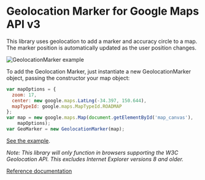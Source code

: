 ---
---
# Geolocation Marker for Google Maps API v3
 
This library uses geolocation to add a marker and accuracy circle to a map. The marker position is automatically updated as the user position changes.

![GeolocationMarker example](http://chadkillingsworth.github.io/geolocation-marker/images/example.png)

To add the Geolocation Marker, just instantiate a new GeolocationMarker object, passing the constructor your map object:

```JavaScript
var mapOptions = {
  zoom: 17,
  center: new google.maps.LatLng(-34.397, 150.644),
  mapTypeId: google.maps.MapTypeId.ROADMAP
};
var map = new google.maps.Map(document.getElementById('map_canvas'),
    mapOptions);
var GeoMarker = new GeolocationMarker(map);
```

[See the example](http://chadkillingsworth.github.io/geolocation-marker/example.html).

*Note: This library will only function in browsers supporting the W3C Geolocation API. This excludes Internet Explorer versions 8 and older.*

[Reference documentation](http://chadkillingsworth.github.io/geolocation-marker/reference.html)

